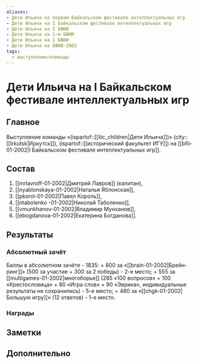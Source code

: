 ```yaml
---
aliases:
- Дети Ильича на первом Байкальском фестивале интеллектуальных игр
- Дети Ильича на I Байкальском фестивале интеллектуальных игр
- Дети Ильича на I БФИИ
- Дети Ильича на 1-м БФИИ
- Дети Ильича на 1 БФИИ
- Дети Ильича на БФИИ-2002
tags: 
  - выступление/команды
---
```

# Дети Ильича на I Байкальском фестивале интеллектуальных игр

## Главное

Выступление команды «(ispartof::[[ilic_children|Дети Ильича]])» (city::[[Irkutsk|Иркутск]]), (ispartof::[[исторический факультет ИГУ]]) на [[bfii-01-2002|I Байкальском фестивале интеллектуальных игр]].

## Состав

1. [[mrlavroff-01-2002|Дмитрий Лавров]] (капитан),
2. [[nyablonskaya-01-2002|Наталья Яблонская]],
3. [[pkorol-01-2002|Павел Король]],
4. [[ntabolenko -01-2002|Николай Таболенко]],
5. [[vmunkhanov-01-2002|Владимир Мунханов]],
6. [[ebogdanova-01-2002|Екатерина Богданова]].

## Результаты

### Абсолютный зачёт

Баллы в абсолютном зачёте - 1835:
	+ 800 за «[[brain-01-2002|Брейн-ринг]]» (500 за участие + 300 за 2 победы) - 2-е место;
	+ 555 за [[multigames-01-2002|многоборье]] (285 «100 вопросов» + 100 «Крестословица» + 80 «Игра слов» + 90 «Эврика», индивидуальные результаты не сохранились) - 5-е место;
	+ 480 за «[[chgk-01-2002|Большую игру]]» (12 ответов) - 1-е место.

### Награды

## Заметки

## Дополнительно